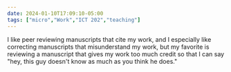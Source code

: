 ```yaml
---
date: 2024-01-10T17:09:10-05:00
tags: ["micro","Work","ICT 202","teaching"]
---
```

I like peer reviewing manuscripts that cite my work, and I especially like correcting manuscripts that misunderstand my work, but my favorite is reviewing a manuscript that gives my work too much credit so that I can say "hey, this guy doesn't know as much as you think he does."